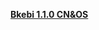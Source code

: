 **[Bkebi 1.1.0 CN&OS](https://drive.google.com/file/d/1uqwhc4uc6bIep1A40uHm5sDhDjBvjd4j/view?usp=sharing)**

